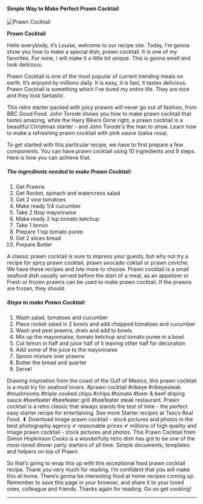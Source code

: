             

#### Simple Way to Make Perfect Prawn Cocktail

![Prawn Cocktail](https://img-global.cpcdn.com/recipes/5808333234634752/751x532cq70/prawn-cocktail-recipe-main-photo.jpg)

**Prawn Cocktail**

Hello everybody, it’s Louise, welcome to our recipe site. Today, I’m gonna show you how to make a special dish, prawn cocktail. It is one of my favorites. For mine, I will make it a little bit unique. This is gonna smell and look delicious.

Prawn Cocktail is one of the most popular of current trending meals on earth. It’s enjoyed by millions daily. It is easy, it is fast, it tastes delicious. Prawn Cocktail is something which I’ve loved my entire life. They are nice and they look fantastic.

This retro starter packed with juicy prawns will never go out of fashion, from BBC Good Food. John Torode shows you how to make prawn cocktail that tastes amazing, while the Hairy Bikers Done right, a prawn cocktail is a beautiful Christmas starter - and John Torode's the man to show. Learn how to make a refreshing prawn cocktail with pink sauce (salsa rosa).

To get started with this particular recipe, we have to first prepare a few components. You can have prawn cocktail using 10 ingredients and 9 steps. Here is how you can achieve that.

##### The ingredients needed to make Prawn Cocktail:

1.  Get Prawns
2.  Get Rocket, spinach and watercress salad
3.  Get 2 vine tomatoes
4.  Make ready 1/4 cucumber
5.  Take 2 tbsp mayonnaise
6.  Make ready 2 tsp tomato ketchup
7.  Take 1 lemon
8.  Prepare 1 tsp tomato puree
9.  Get 2 slices bread
10.  Prepare Butter

A classic prawn cocktail is sure to impress your guests, but why not try a recipe for spicy prawn cocktail, prawn avocado coktail or prawn ceviche. We have these recipes and lots more to choose. Prawn cocktail is a small seafood dish usually served before the start of a meal, as an appetizer or Fresh or frozen prawns can be used to make prawn cocktail. If the prawns are frozen, they should.

##### Steps to make Prawn Cocktail:

1.  Wash salad, tomatoes and cucumber
2.  Place rocket salad in 2 bowls and add chopped tomatoes and cucumber
3.  Wash and peel prawns, drain and add to bowls
4.  Mix up the mayonnaise, tomato ketchup and tomato puree in a bowl
5.  Cut lemon in half and juice half of it leaving other half for decoration
6.  Add some of the juice to the mayonnaise
7.  Spoon mixture over prawns
8.  Butter the bread and quarter
9.  Serve!

Drawing inspiration from the coast of the Gulf of Mexico, this prawn cocktail is a must try for seafood lovers. #prawn cocktail #ribeye #ribeyesteak #mushrooms #triple cooked chips #chips #tomato #beer & beef driping sauce #beefeater #beefeater grill #beefeater steak restaurant. Prawn cocktail is a retro classic that always stands the test of time - the perfect easy starter recipe for entertaining. See more Starter recipes at Tesco Real Food. ⬇ Download image prawn cocktail - stock pictures and photos in the best photography agency ✔ reasonable prices ✔ millions of high quality and Image prawn cocktail - stock pictures and photos. This Prawn Cocktail from Simon Hopkinson Cooks is a wonderfully retro dish has got to be one of the most-loved dinner party starters of all time. Simple documents, templates and helpers on top of Prawn.

So that’s going to wrap this up with this exceptional food prawn cocktail recipe. Thank you very much for reading. I’m confident that you will make this at home. There’s gonna be interesting food at home recipes coming up. Remember to save this page in your browser, and share it to your loved ones, colleague and friends. Thanks again for reading. Go on get cooking!

* * *